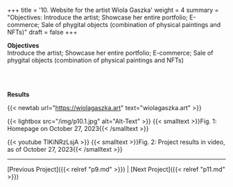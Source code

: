 +++
title = '10. Website for the artist Wiola Gaszka'
weight = 4
summary = "Objectives: Introduce the artist; Showcase her entire portfolio; E-commerce; Sale of phygital objects (combination of physical paintings and NFTs)"
draft = false
+++

**Objectives**  
Introduce the artist; Showcase her entire portfolio; E-commerce; Sale of phygital objects (combination of physical paintings and NFTs)

</br></br>  

**Results**

{{< newtab url="https://wiolagaszka.art" text="wiolagaszka.art" >}}

{{< lightbox src="/img/p10.1.jpg" alt="Alt-Text" >}}
{{< smalltext >}}Fig. 1: Homepage on October 27, 2023{{< /smalltext >}}


{{< youtube TIKiNRzLsjA >}}
{{< smalltext >}}Fig. 2: Project results in video, as of October 27, 2023{{< /smalltext >}}

---

[Previous Project]({{< relref "p9.md" >}}) | [Next Project]({{< relref "p11.md" >}})